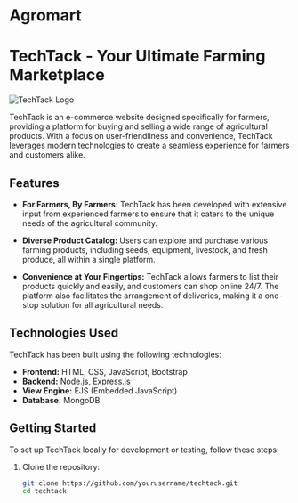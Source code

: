 # Agromart
# TechTack - Your Ultimate Farming Marketplace

![TechTack Logo](logo.png)

TechTack is an e-commerce website designed specifically for farmers, providing a platform for buying and selling a wide range of agricultural products. With a focus on user-friendliness and convenience, TechTack leverages modern technologies to create a seamless experience for farmers and customers alike.

## Features

- **For Farmers, By Farmers:** TechTack has been developed with extensive input from experienced farmers to ensure that it caters to the unique needs of the agricultural community.

- **Diverse Product Catalog:** Users can explore and purchase various farming products, including seeds, equipment, livestock, and fresh produce, all within a single platform.

- **Convenience at Your Fingertips:** TechTack allows farmers to list their products quickly and easily, and customers can shop online 24/7. The platform also facilitates the arrangement of deliveries, making it a one-stop solution for all agricultural needs.

## Technologies Used

TechTack has been built using the following technologies:

- **Frontend:** HTML, CSS, JavaScript, Bootstrap
- **Backend:** Node.js, Express.js
- **View Engine:** EJS (Embedded JavaScript)
- **Database:** MongoDB

## Getting Started

To set up TechTack locally for development or testing, follow these steps:

1. Clone the repository:

   ```bash
   git clone https://github.com/yourusername/techtack.git
   cd techtack
